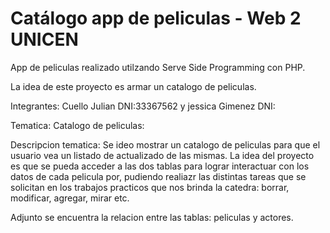 # Catálogo app de peliculas  - Web 2 UNICEN

App de peliculas realizado utilzando Serve Side Programming con PHP.

La idea de este proyecto es armar un catalogo de peliculas. 


Integrantes: Cuello Julian DNI:33367562 y jessica Gimenez DNI:

Tematica: Catalogo de peliculas:


Descripcion tematica: Se ideo mostrar un catalogo de peliculas para que el usuario vea un listado de actualizado de las mismas. La idea del proyecto es que se pueda acceder a las dos tablas para lograr interactuar con los datos de cada pelicula por, pudiendo realiazr las distintas tareas que se solicitan en los trabajos practicos que nos brinda la catedra: borrar, modificar, agregar, mirar etc. 


Adjunto se encuentra la relacion entre las tablas: peliculas y actores.